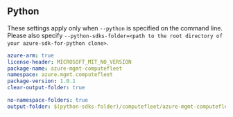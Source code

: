 ## Python

These settings apply only when `--python` is specified on the command line.
Please also specify `--python-sdks-folder=<path to the root directory of your azure-sdk-for-python clone>`.

``` yaml $(python)
azure-arm: true
license-header: MICROSOFT_MIT_NO_VERSION
package-name: azure-mgmt-computefleet
namespace: azure.mgmt.computefleet
package-version: 1.0.1
clear-output-folder: true
```

``` yaml $(python)
no-namespace-folders: true
output-folder: $(python-sdks-folder)/computefleet/azure-mgmt-computefleet/azure/mgmt/computefleet
```
